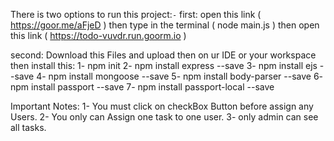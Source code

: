 There is two options to run this project:`-`
  first: open this link ( https://goor.me/aFjeD ) then type in the terminal ( node main.js ) then open this link (	https://todo-vuvdr.run.goorm.io )
  
  second: Download this Files and upload then on ur IDE or your workspace then install this:
    1- npm init
    2- npm install express --save
    3- npm install ejs --save
    4- npm install mongoose --save
    5- npm install body-parser --save
    6- npm install passport --save
    7- npm install passport-local --save



Important Notes: 1- You must click on checkBox Button before assign any Users.
                 2- You only can Assign one task to one user.
                 3- only admin can see all tasks.
